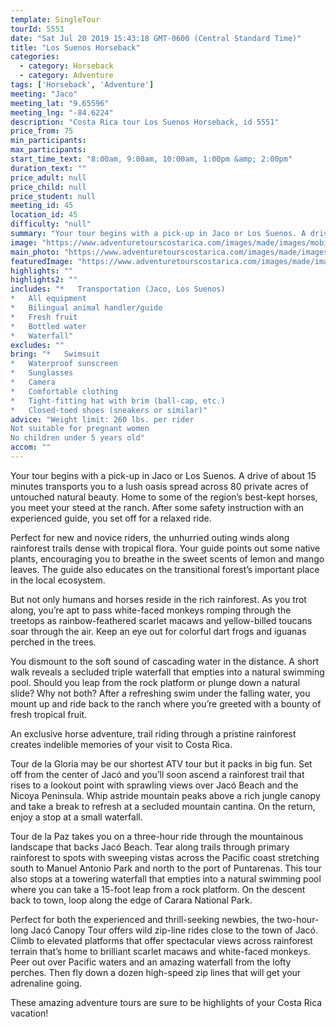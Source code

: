 ```yaml
---
template: SingleTour
tourId: 5551
date: "Sat Jul 20 2019 15:43:18 GMT-0600 (Central Standard Time)"
title: "Los Suenos Horseback"
categories: 
  - category: Horseback
  - category: Adventure
tags: ['Horseback', 'Adventure']
meeting: "Jaco"
meeting_lat: "9.65596"
meeting_lng: "-84.6224"
description: "Costa Rica tour Los Suenos Horseback, id 5551"
price_from: 75
min_participants: 
max_participants: 
start_time_text: "8:00am, 9:00am, 10:00am, 1:00pm &amp; 2:00pm"
duration_text: ""
price_adult: null
price_child: null
price_student: null
meeting_id: 45
location_id: 45
difficulty: "null"
summary: "Your tour begins with a pick-up in Jaco or Los Suenos. A drive of about 15 minutes transports you to a lush oasis spread across 80 private acres of untouched natural beauty. Home to some of the region’s best-kept horses, you meet your steed at the ranch. After some safety instru...."
image: "https://www.adventuretourscostarica.com/images/made/images/mobile/vista-horseback-banner-4-mobile_320_250_c1.jpg"
main_photo: "https://www.adventuretourscostarica.com/images/made/images/mobile/vista-horseback-banner-4-mobile_320_250_c1.jpg"
featuredImage: "https://www.adventuretourscostarica.com/images/made/images/mobile/vista-horseback-banner-4-mobile_320_250_c1.jpg"
highlights: ""
highlights2: ""
includes: "*   Transportation (Jaco, Los Suenos)
*   All equipment
*   Bilingual animal handler/guide
*   Fresh fruit
*   Bottled water
*   Waterfall"
excludes: ""
bring: "*   Swimsuit
*   Waterproof sunscreen
*   Sunglasses
*   Camera
*   Comfortable clothing
*   Tight-fitting hat with brim (ball-cap, etc.)
*   Closed-toed shoes (sneakers or similar)"
advice: "Weight limit: 260 lbs. per rider  
Not suitable for pregnant women  
No children under 5 years old"
accom: ""
---
```

Your tour begins with a pick-up in Jaco or Los Suenos. A drive of about 15 minutes transports you to a lush oasis spread across 80 private acres of untouched natural beauty. Home to some of the region’s best-kept horses, you meet your steed at the ranch. After some safety instruction with an experienced guide, you set off for a relaxed ride.

Perfect for new and novice riders, the unhurried outing winds along rainforest trails dense with tropical flora. Your guide points out some native plants, encouraging you to breathe in the sweet scents of lemon and mango leaves. The guide also educates on the transitional forest’s important place in the local ecosystem.

But not only humans and horses reside in the rich rainforest. As you trot along, you’re apt to pass white-faced monkeys romping through the treetops as rainbow-feathered scarlet macaws and yellow-billed toucans soar through the air. Keep an eye out for colorful dart frogs and iguanas perched in the trees.

You dismount to the soft sound of cascading water in the distance. A short walk reveals a secluded triple waterfall that empties into a natural swimming pool. Should you leap from the rock platform or plunge down a natural slide? Why not both? After a refreshing swim under the falling water, you mount up and ride back to the ranch where you’re greeted with a bounty of fresh tropical fruit.

An exclusive horse adventure, trail riding through a pristine rainforest creates indelible memories of your visit to Costa Rica.

Tour de la Gloria may be our shortest ATV tour but it packs in big fun. Set off from the center of Jacó and you’ll soon ascend a rainforest trail that rises to a lookout point with sprawling views over Jacó Beach and the Nicoya Peninsula. Whip astride mountain peaks above a rich jungle canopy and take a break to refresh at a secluded mountain cantina. On the return, enjoy a stop at a small waterfall.

Tour de la Paz takes you on a three-hour ride through the mountainous landscape that backs Jacó Beach. Tear along trails through primary rainforest to spots with sweeping vistas across the Pacific coast stretching south to Manuel Antonio Park and north to the port of Puntarenas. This tour also stops at a towering waterfall that empties into a natural swimming pool where you can take a 15-foot leap from a rock platform. On the descent back to town, loop along the edge of Carara National Park.

Perfect for both the experienced and thrill-seeking newbies, the two-hour-long Jacó Canopy Tour offers wild zip-line rides close to the town of Jacó. Climb to elevated platforms that offer spectacular views across rainforest terrain that’s home to brilliant scarlet macaws and white-faced monkeys. Peer out over Pacific waters and an amazing waterfall from the lofty perches. Then fly down a dozen high-speed zip lines that will get your adrenaline going.

These amazing adventure tours are sure to be highlights of your Costa Rica vacation!